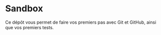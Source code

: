 # Sandbox

Ce dépôt vous permet de faire vos premiers pas avec Git et GitHub, ainsi que vos premiers tests.